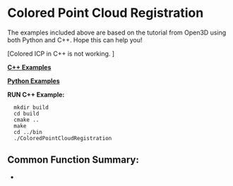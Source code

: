 # Colored Point Cloud Registration
The examples included above are based on the tutorial from Open3D using both Python and C++. Hope this can help you! 

[Colored ICP in C++ is not working. ]

[**C++ Examples**]()

[**Python Examples**]()

**RUN C++ Example:** 
```
  mkdir build
  cd build
  cmake ..
  make
  cd ../bin
  ./ColoredPointCloudRegistration
```

## Common Function Summary:
  - 
  ```
  ```
  